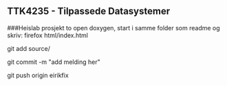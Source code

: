 ## TTK4235 - Tilpassede Datasystemer

###Heislab prosjekt
to open doxygen, start i samme folder som readme og skriv: firefox html/index.html 

git add source/

git commit -m "add melding her"

git push origin eirikfix


